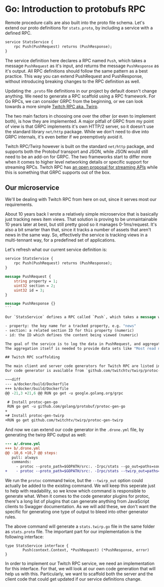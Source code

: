 # Go: Introduction to protobufs RPC

Remote procedure calls are also built into the proto file schema. Let's extend our proto definitions for
`stats.proto`, by including a service with a defined RPC.

~~~proto
service StatsService {
	rpc Push(PushRequest) returns (PushResponse);
}
~~~

The service definition here declares a RPC named `Push`, which takes a message `PushRequest` as it's input,
and returns the message `PushResponse` as it's output. All RPC definitions should follow the same pattern
as a best practice. This way you can extend PushRequest and PushResponse, without introducing breaking changes
to the RPC definition as well.

Updating the `.proto` file definitions in our project by default doesn't change anything. We need to generate
a RPC scaffold using a RPC framework. For Go RPCs, we can consider GRPC from the beginning, or we can look
towards a more simple [Twitch RPC aka. Twirp](https://github.com/twitchtv/twirp).

The two main factors in choosing one over the other (or even to implement both), is how they are implemented.
A major pitfall of GRPC from my point of view is that GRPC implements it's own HTTP/2 server, so it doesn't
use the standard library `net/http` package. While we don't need to dive into GRPC internals, it's even
better if we preemptively avoid it.

Twitch RPC/Twirp however is built on the standard `net/http` package, and supports both the Protobuf transport
and JSON, while JSON would still need to be an add-on for GRPC. The two frameworks start to differ more when it
comes to higher level networking details or specific support for streaming RPCs.
Twitch RPC has [an open proposal for streaming APIs](https://github.com/twitchtv/twirp/issues/70) while this is
something that GRPC supports out of the box.

## Our microservice

We'll be dealing with Twitch RPC from here on out, since it serves most our requirements.

About 10 years back I wrote a relatively simple microservice that is basically just tracking news item views. That
solution is proving to be unmaintainable 10 years later at best, but still pretty good so it manages 0-1ms/request.
It's also a bit smarter than that, since it tracks a number of assets that aren't news in the same way. So, effectively
the service is tracking views in a multi-tennant way, for a predefined set of applications.

Let's refresh what our current service definition is:

~~~proto
service StatsService {
	rpc Push(PushRequest) returns (PushResponse);
}

message PushRequest {
	string property = 1;
	uint32 section = 2;
	uint32 id = 3;
}

message PushResponse {}
```

Our `StatsService` defines a RPC called `Push`, which takes a message with three parameters:

- property: the key name for a tracked property, e.g. "news"
- section: a related section ID for this property (numeric)
- id: the ID which defines the content being viewed (numeric)

The goal of the service is to log the data in PushRequest, and aggregate it over several time periods.
The aggregation itself is needed to provide data sets like "Most read news over the last 6 months".

## Twitch RPC scaffolding

The main client and server code generators for Twitch RPC are listed in the README for [twitchtv/twirp](https://github.com/twitchtv/twirp).
Our code generator is available from `github.com/twitchtv/twirp/protoc-gen-twirp`. We will add this to our dockerfile:

~~~diff
--- a/docker/build/Dockerfile
+++ b/docker/build/Dockerfile
@@ -21,3 +21,6 @@ RUN go get -u google.golang.org/grpc

 # Install protoc-gen-go
 RUN go get -u github.com/golang/protobuf/protoc-gen-go
+
+# Install protoc-gen-twirp
+RUN go get github.com/twitchtv/twirp/protoc-gen-twirp
~~~

And now we can extend our code generator in the `.drone.yml` file, by generating the twirp RPC output as well:

~~~diff
--- a/.drone.yml
+++ b/.drone.yml
@@ -10,6 +10,7 @@ steps:
   pull: always
   commands:
     - protoc --proto_path=$GOPATH/src:. -Irpc/stats --go_out=paths=source_relative:. rpc/stats/stats.proto
+    - protoc --proto_path=$GOPATH/src:. -Irpc/stats --twirp_out=paths=source_relative:. rpc/stats/stats.proto
~~~

We run the `protoc` command twice, but the `--twirp_out` option could actually be added to the existing command.
We will keep this seperate just to help with readability, so we know which command is responsible to generate what.
When it comes to the code generator plugins for protoc, there's a long list of plugins that can generate anything
from JavaScript clients to Swagger documentation. As we will add these, we don't want the specific for generating
one type of output to bleed into other generator rules.

The above command will generate a `stats.twirp.go` file in the same folder as `stats.proto` file. The important
part for our implementation is the following interface:

~~~
type StatsService interface {
        Push(context.Context, *PushRequest) (*PushResponse, error)
}
~~~

In order to implement our Twitch RPC service, we need an implementation for this interface. For that, we will
look at our own code generation that will help us with this. Particularly, we want to scaffold both the server
and the client code that could get updated if our service definitions change.
